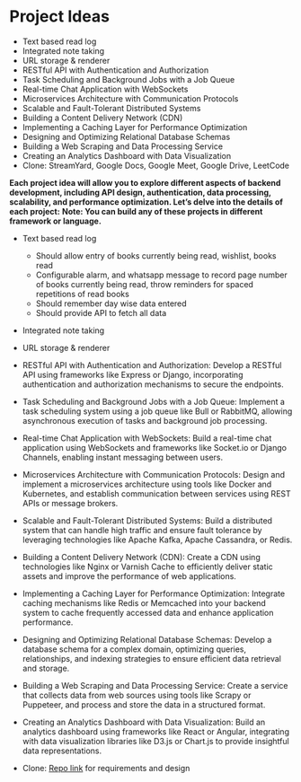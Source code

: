 # Project Ideas

- Text based read log
- Integrated note taking
- URL storage & renderer
- RESTful API with Authentication and Authorization
- Task Scheduling and Background Jobs with a Job Queue
- Real-time Chat Application with WebSockets
- Microservices Architecture with Communication Protocols
- Scalable and Fault-Tolerant Distributed Systems
- Building a Content Delivery Network (CDN)
- Implementing a Caching Layer for Performance Optimization
- Designing and Optimizing Relational Database Schemas
- Building a Web Scraping and Data Processing Service
- Creating an Analytics Dashboard with Data Visualization
- Clone: StreamYard, Google Docs, Google Meet, Google Drive, LeetCode

**Each project idea will allow you to explore different aspects of backend development, including API design, authentication, data processing, scalability, and performance optimization. Let’s delve into the details of each project:**
**Note: You can build any of these projects in different framework or language.**

- Text based read log
  - Should allow entry of books currently being read, wishlist, books read
  - Configurable alarm, and whatsapp message to record page number of books currently being read, throw reminders for spaced repetitions of read books
  - Should remember day wise data entered
  - Should provide API to fetch all data

- Integrated note taking

- URL storage & renderer

- RESTful API with Authentication and Authorization: Develop a RESTful API using frameworks like Express or Django, incorporating authentication and authorization mechanisms to secure the endpoints.

- Task Scheduling and Background Jobs with a Job Queue: Implement a task scheduling system using a job queue like Bull or RabbitMQ, allowing asynchronous execution of tasks and background job processing.

- Real-time Chat Application with WebSockets: Build a real-time chat application using WebSockets and frameworks like Socket.io or Django Channels, enabling instant messaging between users.

- Microservices Architecture with Communication Protocols: Design and implement a microservices architecture using tools like Docker and Kubernetes, and establish communication between services using REST APIs or message brokers.

- Scalable and Fault-Tolerant Distributed Systems: Build a distributed system that can handle high traffic and ensure fault tolerance by leveraging technologies like Apache Kafka, Apache Cassandra, or Redis.

- Building a Content Delivery Network (CDN): Create a CDN using technologies like Nginx or Varnish Cache to efficiently deliver static assets and improve the performance of web applications.

- Implementing a Caching Layer for Performance Optimization: Integrate caching mechanisms like Redis or Memcached into your backend system to cache frequently accessed data and enhance application performance.

- Designing and Optimizing Relational Database Schemas: Develop a database schema for a complex domain, optimizing queries, relationships, and indexing strategies to ensure efficient data retrieval and storage.

- Building a Web Scraping and Data Processing Service: Create a service that collects data from web sources using tools like Scrapy or Puppeteer, and process and store the data in a structured format.

- Creating an Analytics Dashboard with Data Visualization: Build an analytics dashboard using frameworks like React or Angular, integrating with data visualization libraries like D3.js or Chart.js to provide insightful data representations.

- Clone: [Repo link](https://github.com/hkirat/project-ideas-v2) for requirements and design
